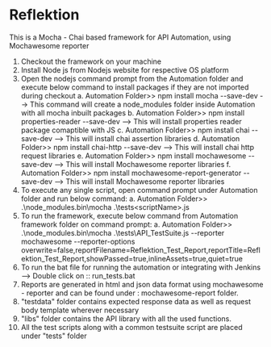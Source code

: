 # Reflektion
This is a Mocha - Chai based framework for API Automation, using Mochawesome reporter
1. Checkout the framework on your machine
2. Install Node js from Nodejs website for respective OS platform
3. Open the nodejs command prompt from the Automation folder and execute below command to install packages if they are not imported during checkout
 a. Automation Folder>> npm install mocha --save-dev --> This command will create a node_modules folder inside Automation with all mocha inbuilt packages
 b. Automation Folder>> npm install properties-reader --save-dev --> This will install properties reader package comaptible with JS
 c. Automation Folder>> npm install chai --save-dev --> This will install chai assertion libraries 
 d. Automation Folder>> npm install chai-http --save-dev --> This will install chai http request libraries
 e. Automation Folder>> npm install mochawesome --save-dev --> This will install Mochawesome reporter libraries
 f. Automation Folder>> npm install mochawesome-report-generator --save-dev --> This will install Mochawesome reporter libraries
4. To execute any single script, open command prompt under Automation folder and run below command:
 a. Automation Folder>>  .\node_modules\.bin\mocha .\tests\<scriptName>.js
5. To run the framework, execute below command from Automation framework folder on command prompt:
 a. Automation Folder>> .\node_modules\.bin\mocha .\tests\API_TestSuite.js --reporter mochawesome --reporter-options overwrite=false,reportFilename=Reflektion_Test_Report,reportTitle=Reflektion_Test_Report,showPassed=true,inlineAssets=true,quiet=true
6. To run the bat file for running the automation or integrating with Jenkins --> Double click on ::  run_tests.bat
7. Reports are generated in html and json data format using mochawesome - reporter and can be found under : mochawesome-report folder.
8. "testdata" folder contains expected response data as well as request body template wherever necessary
9. "libs" folder contains the API library with all the used functions.
10. All the test scripts along with a common testsuite script are placed under "tests" folder
